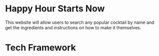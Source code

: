 # Happy Hour Starts Now
This website will allow users to search any popular cocktail by name and get the ingredients and instructions on how to make it themselves.

# Tech Framework
